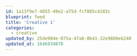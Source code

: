 ```yaml
---
id: 1a13f9e7-4855-49e2-a75d-fcf885c4283c
blueprint: feed
title: 'Creative 1'
categories:
  - creative
updated_by: 25de984e-075a-47a8-8b41-32e9880eb240
updated_at: 1646934870
---
```

